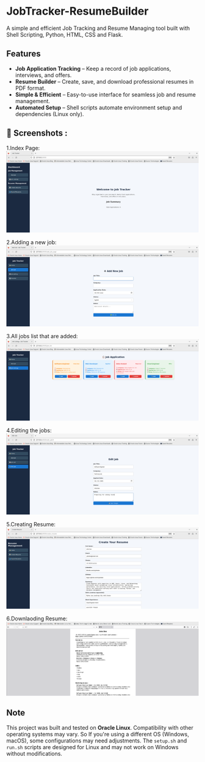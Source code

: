 # JobTracker-ResumeBuilder
A simple and efficient Job Tracking and Resume Managing tool built with Shell Scripting, Python, HTML, CSS and Flask.

## Features  
- **Job Application Tracking** – Keep a record of job applications, interviews, and offers.  
- **Resume Builder** – Create, save, and download professional resumes in PDF format.  
- **Simple & Efficient** – Easy-to-use interface for seamless job and resume management.  
- **Automated Setup** – Shell scripts automate environment setup and dependencies (Linux only).   

## 📸 Screenshots :
1.Index Page:
![image alt](https://github.com/Ashish-j0511/JobTracker-ResumeBuilder/blob/a14f2a070c03cb43e7418152e863b00565a12a30/index.png)

2.Adding a new job:
![image alt](https://github.com/Ashish-j0511/JobTracker-ResumeBuilder/blob/b640d013d824ccd05408ba0ffc410c891fe254f5/add_job.png)

3.All jobs list that are added:
![image alt](https://github.com/Ashish-j0511/JobTracker-ResumeBuilder/blob/a14f2a070c03cb43e7418152e863b00565a12a30/job_list.png)

4.Editing the jobs:
![image alt](https://github.com/Ashish-j0511/JobTracker-ResumeBuilder/blob/a14f2a070c03cb43e7418152e863b00565a12a30/edit_job.png
)

5.Creating Resume:
![image alt](https://github.com/Ashish-j0511/JobTracker-ResumeBuilder/blob/a14f2a070c03cb43e7418152e863b00565a12a30/create_resume.png)

6.Downlaoding Resume:
![image alt](https://github.com/Ashish-j0511/JobTracker-ResumeBuilder/blob/a14f2a070c03cb43e7418152e863b00565a12a30/download_resume.png)

## Note  
This project was built and tested on **Oracle Linux**. Compatibility with other operating systems may vary.
So If you're using a different OS (Windows, macOS), some configurations may need adjustments.
The `setup.sh` and `run.sh` scripts are designed for Linux and may not work on Windows without modifications.
